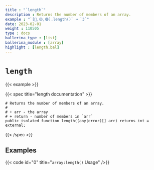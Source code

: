 ```yaml
---
title : "`length`"
description : Returns the number of members of an array.
example : "`[🔵,🟡,🟢].length()` ➜ `3`"
date: 2023-02-01
weight : 110505
type : docs
ballerina_type : [list]
ballerina_module : [array]
highlight : [length.bal]
---
```


# `length`

{{< example >}}

{{< spec title="length documentation" >}}

```ballerina
# Returns the number of members of an array.
#
# + arr - the array
# + return - number of members in `arr`
public isolated function length((any|error)[] arr) returns int = external;
```

{{< /spec >}}

## Examples

{{< code id="0" title="`array:length()` Usage" />}}
